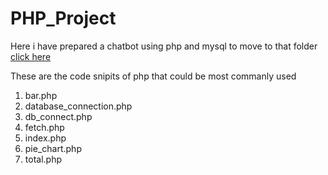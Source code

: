 # PHP_Project
Here i have prepared a chatbot using php and mysql to move to that folder [click here](https://github.com/shashankrp/PHP_Projects/tree/main/chatbot)

These are the code snipits of php that could be most commanly used 
1. bar.php
1. database_connection.php
1. db_connect.php
1. fetch.php
1. index.php
1. pie_chart.php
1. total.php
